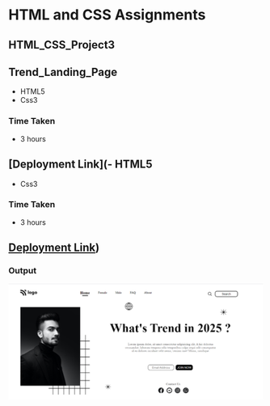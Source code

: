 # HTML and CSS Assignments #

## HTML_CSS_Project3 ##

## Trend_Landing_Page

- HTML5
- Css3

### Time Taken
- 3 hours

## [Deployment Link](- HTML5
- Css3

### Time Taken
- 3 hours

## [Deployment Link](https://anusha-lawhome.netlify.app))

### Output ###


![output](./output.png)
